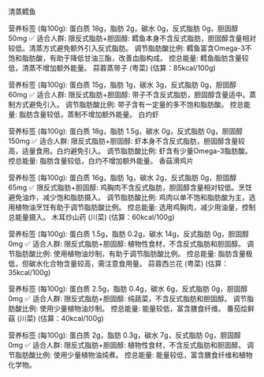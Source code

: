 清蒸鳕鱼

营养标签 (每100g): 蛋白质 18g，脂肪 2g，碳水 0g，反式脂肪 0g，胆固醇 50mg
✅ 适合人群:
限反式脂肪+胆固醇: 鳕鱼本身不含反式脂肪，胆固醇含量相对较低。清蒸方式避免额外引入反式脂肪。
调节脂肪酸比例: 鳕鱼富含Omega-3不饱和脂肪酸，有助于降低甘油三酯，改善血脂构成。
控总能量: 鳕鱼脂肪含量较低，清蒸不增加额外能量。
蒜蓉蒸带子 (粤菜) (估算：85kcal/100g)

营养标签 (每100g): 蛋白质 15g，脂肪 1g，碳水 3g，反式脂肪 0g，胆固醇 60mg
✅ 适合人群:
限反式脂肪+胆固醇: 带子不含反式脂肪，胆固醇含量适中。蒸制方式避免引入。
调节脂肪酸比例: 带子含有一定量的多不饱和脂肪酸。
控总能量: 脂肪含量较低，蒸制不增加额外能量。
白灼虾

营养标签 (每100g): 蛋白质 18g，脂肪 1.5g，碳水 0g，反式脂肪 0g，胆固醇 150mg
✅ 适合人群:
限反式脂肪+胆固醇: 虾本身不含反式脂肪，胆固醇含量较高，适量食用。白灼避免引入。
调节脂肪酸比例: 虾含有少量Omega-3脂肪酸。
控总能量: 脂肪含量较低，白灼不增加额外能量。
香菇滑鸡片

营养标签 (每100g): 蛋白质 16g，脂肪 1g，碳水 2g，反式脂肪 0g，胆固醇 65mg
✅ 
限反式脂肪+胆固醇: 鸡胸肉不含反式脂肪，胆固醇含量相对较低。烹饪避免油炸，减少饱和脂肪摄入。
调节脂肪酸比例: 鸡肉以单不饱和脂肪酸为主，选用植物油烹饪有助于调节脂肪酸比例。
控总能量: 选用鸡胸肉，减少用油量，控制总能量摄入。
木耳炒山药 (川菜) (估算：60kcal/100g)

营养标签 (每100g): 蛋白质 1.5g，脂肪 0.2g，碳水 14g，反式脂肪 0g，胆固醇 0mg
✅ 适合人群:
限反式脂肪+胆固醇: 植物性食材，不含反式脂肪和胆固醇。
调节脂肪酸比例: 使用植物油炒制，有助于调节脂肪酸比例。
控总能量: 脂肪含量极低，但碳水化合物含量较高，需注意食用量。
蒜蓉西兰花 (粤菜) (估算：35kcal/100g)

营养标签 (每100g): 蛋白质 2.5g，脂肪 0.4g，碳水 6g，反式脂肪 0g，胆固醇 0mg
✅ 适合人群:
限反式脂肪+胆固醇: 纯蔬菜，不含反式脂肪和胆固醇。
调节脂肪酸比例: 使用少量植物油炒制。
控总能量: 能量较低，富含膳食纤维。
番茄烩鲜菇 (川菜) (估算：40kcal/100g)

营养标签 (每100g): 蛋白质 2g，脂肪 0.3g，碳水 7g，反式脂肪 0g，胆固醇 0mg
✅ 适合人群:
限反式脂肪+胆固醇: 植物性食材，不含反式脂肪和胆固醇。
调节脂肪酸比例: 使用少量植物油炖煮。
控总能量: 能量较低，富含膳食纤维和植物化学物。